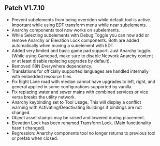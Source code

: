 ﻿  ## Patch V1.7.10
* Prevent subelements from being overriden while default tool is active. Important while using EDT transform menu while near subelements.
* Anarchy components tool now works on subelements. 
* While Selecting subelements with Debug Toggle you can now add or remove Anarchy or Elevation Lock components. Both are added automatically when moving a subelement with EDT.
* Added very limited and basic game pad support. Just Anarchy toggle. (While using Gamepad, make sure to disable Network Anarchy content or at least disable replacing upgrades by default).
* Removed I18N Everywhere dependency. 
* Translations for officially supported languages are handled internally with embedded resource files. 
* Fix Eight Lane road with median cannot have upgrades to left, right, and general applied in some configurations supported by vanilla.
* Fix replacing water and sewer mains with combined services or vice versa breaks the utility network.
* Anarchy keybinding set to Tool Usage. This will display a conflict warning with Activating/Deactivating Buildings if bindings are not changed.
* Object asset stamps may be raised and lowered during placement.
* Elevation Lock has been renamed Transform Lock. (Main functionality hasn't changed).
* Regression: Anarchy components tool no longer returns to previous tool or prefab when closed.